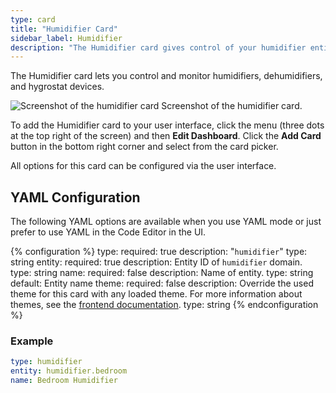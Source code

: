 ```yaml
---
type: card
title: "Humidifier Card"
sidebar_label: Humidifier
description: "The Humidifier card gives control of your humidifier entity, allowing you to change the target humidity and mode of the entity."
---
```


The Humidifier card lets you control and monitor humidifiers, dehumidifiers, and hygrostat devices.

<p class='img'>
  <img src='/images/dashboards/lovelace_humidifier_card.png' alt='Screenshot of the humidifier card'>
  Screenshot of the humidifier card.
</p>

To add the Humidifier card to your user interface, click the menu (three dots at the top right of the screen) and then **Edit Dashboard**. Click the **Add Card** button in the bottom right corner and select from the card picker.

All options for this card can be configured via the user interface.

## YAML Configuration

The following YAML options are available when you use YAML mode or just prefer to use YAML in the Code Editor in the UI.

{% configuration %}
type:
  required: true
  description: "`humidifier`"
  type: string
entity:
  required: true
  description: Entity ID of `humidifier` domain.
  type: string
name:
  required: false
  description: Name of entity.
  type: string
  default: Entity name
theme:
  required: false
  description: Override the used theme for this card with any loaded theme. For more information about themes, see the [frontend documentation](/integrations/frontend/).
  type: string
{% endconfiguration %}

### Example

```yaml
type: humidifier
entity: humidifier.bedroom
name: Bedroom Humidifier
```
